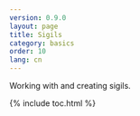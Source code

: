 ```yaml
---
version: 0.9.0
layout: page
title: Sigils
category: basics
order: 10
lang: cn
---
```


Working with and creating sigils.

{% include toc.html %}
